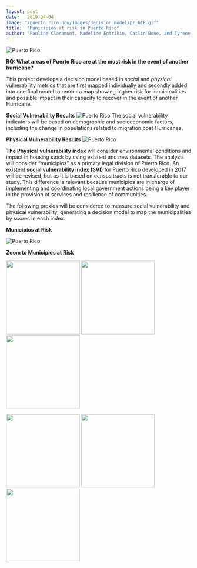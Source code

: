 ```yaml
---
layout: post
date:   2019-04-04
image: "/puerto_rico_now/images/decision_model/pr_GIF.gif"
title:  "Municipios at risk in Puerto Rico"
author: "Pauline Claramunt, Madeline Entrikin, Catlin Bone, and Tyrene Calvesbert"
---
```


![Puerto Rico](/puerto_rico_now/images/decision_model/munis_maria.jpg)

**RQ: What areas of Puerto Rico are at the most risk in the event of another hurricane?**

This project develops a decision model based in *social* and *physical* vulnerability metrics that are first mapped individually and secondly added into one final model to render a map showing higher risk for municipalities and possible impact in their capacity to recover in the event of another Hurricane.

**Social Vulnerability Results**
![Puerto Rico](/puerto_rico_now/images/decision_model/unweighted_final.png)
The social vulnerability indicators will be based on demographic and socioeconomic factors, including the change in populations related to migration post Hurricanes. 

**Physical Vulnerability Results**
![Puerto Rico](/puerto_rico_now/images/decision_model/unweighted_physical_final.png)

**The Physical vulnerability index** will consider environmental conditions and impact in housing stock by using existent and new datasets. The analysis will consider “municipios” as a primary legal division of Puerto Rico. An existent **social vulnerability index (SVI)** for Puerto Rico developed in 2017 will be revised, but as it is based on census tracts is not transferable to our study. This difference is
relevant because municipios are in charge of implementing and coordinating local government actions being a key player in the provision of services and resilience of communities. 

The following proxies will be considered to measure social vulnerability and physical vulnerability, generating a decision model to map the municipalities by scores in each index. 

**Municipios at Risk**

![Puerto Rico](/puerto_rico_now/images/decision_model/Combined_Total.png)

**Zoom to Municipios at Risk**

<p float="left">
  <img src="/puerto_rico_now/images/decision_model/pr_GIF.gif" width="200" />
  <img src="/puerto_rico_now/images/decision_model/pr_GIF.gif" width="200" /> 
  <img src="/puerto_rico_now/images/decision_model/pr_GIF.gif" width="200" />
</p>

<p float="left">
  <img src="/puerto_rico_now/images/decision_model/pr_GIF.gif" width="200" />
  <img src="/puerto_rico_now/images/decision_model/pr_GIF.gif" width="200" /> 
  <img src="/puerto_rico_now/images/decision_model/pr_GIF.gif" width="200" />
</p>


